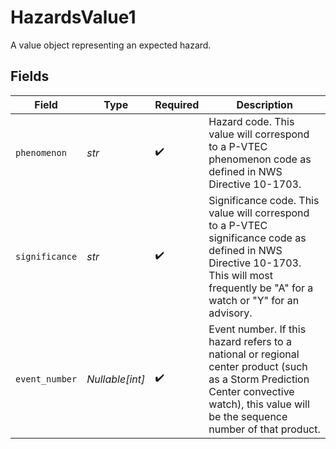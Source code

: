 # HazardsValue1

A value object representing an expected hazard.


## Fields

| Field                                                                                                                                                                                       | Type                                                                                                                                                                                        | Required                                                                                                                                                                                    | Description                                                                                                                                                                                 |
| ------------------------------------------------------------------------------------------------------------------------------------------------------------------------------------------- | ------------------------------------------------------------------------------------------------------------------------------------------------------------------------------------------- | ------------------------------------------------------------------------------------------------------------------------------------------------------------------------------------------- | ------------------------------------------------------------------------------------------------------------------------------------------------------------------------------------------- |
| `phenomenon`                                                                                                                                                                                | *str*                                                                                                                                                                                       | :heavy_check_mark:                                                                                                                                                                          | Hazard code. This value will correspond to a P-VTEC phenomenon code as defined in NWS Directive 10-1703.<br/>                                                                               |
| `significance`                                                                                                                                                                              | *str*                                                                                                                                                                                       | :heavy_check_mark:                                                                                                                                                                          | Significance code. This value will correspond to a P-VTEC significance code as defined in NWS Directive 10-1703.<br/>This will most frequently be "A" for a watch or "Y" for an advisory.<br/> |
| `event_number`                                                                                                                                                                              | *Nullable[int]*                                                                                                                                                                             | :heavy_check_mark:                                                                                                                                                                          | Event number. If this hazard refers to a national or regional center product (such as a Storm Prediction Center convective watch), this value will be the sequence number of that product.<br/> |